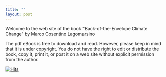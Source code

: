 ```yaml
---
title: ""
layout: post
---
```


Welcome to the web site of the book "Back-of-the-Envelope Climate Change"
by Marco Cosentino Lagomarsino

The pdf eBook is free to download and read. However, please keep in mind that it is under copyright. You do not have the right to edit or distribute the book, copy it, print it, or post it on a web site without explicit permission from the author. 

[![Hits](https://hits.seeyoufarm.com/api/count/incr/badge.svg?url=https%3A%2F%2Fmcltone.github.io%2Fboe&count_bg=%23AEB6A7&title_bg=%239F9A9A&icon=mixcloud.svg&icon_color=%23D7D9E8&title=thank+you+for+visiting&edge_flat=false)](https://hits.seeyoufarm.com)

<!-- excerpt_separator -->

